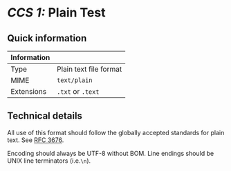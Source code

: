 # *CCS 1:* Plain Test

## Quick information

| Information |                           |
| ----------- | ------------------------- |
| Type        | Plain text file format    |
| MIME        | `text/plain`              |
| Extensions  | `.txt` or `.text`         |

## Technical details

All use of this format should follow the globally accepted standards for plain text. See [RFC 3676](https://www.ietf.org/rfc/rfc3676.txt).

Encoding should always be UTF-8 without BOM. Line endings should be UNIX line terminators (i.e.`\n`).
